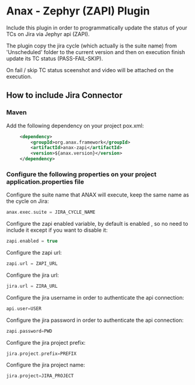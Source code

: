 # Anax - Zephyr (ZAPI) Plugin
Include this plugin in order to programmatically update the status of your TCs on Jira via Jephyr api (ZAPI).

The plugin copy the jira cycle (which actually is the suite name) from 'Unscheduled' folder to the current version and then on execution finish update its TC status (PASS-FAIL-SKIP).

On fail / skip TC status sceenshot and video will be attached on the execution.

## How to include Jira Connector
### Maven 
Add the following dependency on your project pox.xml:
```xml
     <dependency>
         <groupId>org.anax.framework</groupId>
         <artifactId>anax-zapi</artifactId>
         <version>${anax.version}</version>
     </dependency>
```

### Configure the following properties on your project application.properties file

Configure the suite name that ANAX will execute, keep the same name as the cycle on Jira:
```gradle
anax.exec.suite = JIRA_CYCLE_NAME
```

Configure the zapi enabled variable, by default is enabled , so no need to include it except if you want to disable it:
```gradle
zapi.enabled = true
```

Configure the zapi url:
```gradle
zapi.url = ZAPI_URL
```

Configure the jira url:
```gradle
jira.url = ZIRA_URL
```

Configure the jira username in order to authenticate the api connection:
```gradle
api.user=USER
```

Configure the jira password in order to authenticate the api connection:
```gradle
zapi.password=PWD
```

Configure the jira project prefix:
```gradle
jira.project.prefix=PREFIX
```


Configure the jira project name:
```gradle
jira.project=JIRA_PROJECT
```
